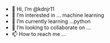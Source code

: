 - 👋 Hi, I’m @kdnjr11
- 👀 I’m interested in ...  machine learning
- 🌱 I’m currently learning ...python
- 💞️ I’m looking to collaborate on ...
- 📫 How to reach me ...

<!---
kdnjr11/kdnjr11 is a ✨ special ✨ repository because its `README.md` (this file) appears on your GitHub profile.
You can click the Preview link to take a look at your changes.
--->
